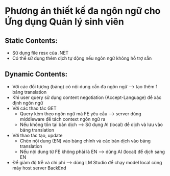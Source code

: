 # Phương án thiết kế đa ngôn ngữ cho Ứng dụng Quản lý sinh viên

## Static Contents:
- Sử dụng file resx của .NET
- Có thể sử dụng thêm dịch tự động nếu ngôn ngữ không hỗ trợ sẵn

## Dynamic Contents:
- Với các đối tượng (bảng) có nội dung cần đa ngôn ngữ --> tạo thêm 1 bảng translation
- Khi user query sử dụng content negotiation (Accept-Language) để xác định ngôn ngữ
- Với các thao tác GET 
	+ Query kèm theo ngôn ngữ mà FE yêu cầu --> server dùng middleware để tách context ngôn ngữ ra
	+ Nếu không tồn tại bản dịch --> Sử dụng AI (local) để dịch và lưu vào bảng translation
- Với thao tác tạo, update 
	+ Chèn nội dung (EN) vào bảng chính và các bản dịch vào bảng translation
	+ Nếu nội dung từ FE không phải là EN --> dùng AI (local) để dịch sang EN
- Để giảm độ trễ và chi phí --> dùng LM Studio để chạy model local cùng máy host server BackEnd
	